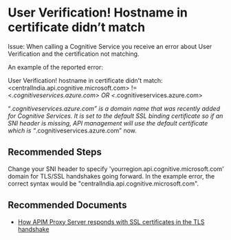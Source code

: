 <properties
        pageTitle="User Verification! Hostname in certificate didn’t match"
        description="Error received about User Verification due to certificate issue"
        service="microsoft.cognitiveServices"
        resource="accounts"
        authors="jtanner-msft,meetshamir"
        ms.author="jtanner,saziz"
        displayOrder="35"
        selfHelpType="resource"                         supportTopicIds="32589913,32589916,32589918,32589919,32589920,32589921,32589922,32589923,32589924,32589925,32589927,32589930,32589932,32589936,32589938,32589940,32589911,32592300,32589914,32589941,32589942,32589915"
        resourceTags=""
        productPesIds="16121"
        cloudEnvironments="public,BlackForest,Fairfax,Mooncake"
        articleId="6c452c93-a5fd-4bbb-b205-75d6750f02d7"
/>

# User Verification! Hostname in certificate didn’t match

Issue: When calling a Cognitive Service you receive an error about User Verification and the certification not matching.
 
An example of the reported error:

User Verification! hostname in certificate didn't match: <centralIndia.api.cognitive.microsoft.com> != <*.cognitiveservices.azure.com> OR <*.cognitiveservices.azure.com>

“*.cognitiveservices.azure.com” is a domain name that was recently added for Cognitive Services. It is set to the default SSL binding certificate so if an SNI header is missing, API management will use the default certificate which is “*.cognitiveservices.azure.com” now.
 
## **Recommended Steps**

Change your SNI header to specify 'yourregion.api.cognitive.microsoft.com' domain for TLS/SSL handshakes going forward. In the example error, the correct syntax would be "centralIndia.api.cognitive.microsoft.com".
 
## **Recommended Documents**

* [How APIM Proxy Server responds with SSL certificates in the TLS handshake](https://docs.microsoft.com/azure/api-management/configure-custom-domain#clients-calling-without-sni-header)
